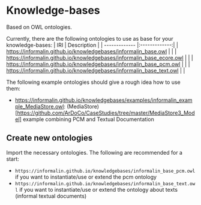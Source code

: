 # Knowledge-bases

Based on OWL ontologies.

Currently, there are the following ontologies to use as base for your knowledge-bases:
| IRI           | Description   |
| ------------- |:-------------:|
| https://informalin.github.io/knowledgebases/informalin_base.owl | |
| https://informalin.github.io/knowledgebases/informalin_base_ecore.owl | |
| https://informalin.github.io/knowledgebases/informalin_base_pcm.owl | |
| https://informalin.github.io/knowledgebases/informalin_base_text.owl | |

The following example ontologies should give a rough idea how to use them:
- https://informalin.github.io/knowledgebases/examples/informalin_example_MediaStore.owl: (MediaStore)[https://github.com/ArDoCo/CaseStudies/tree/master/MediaStore3_Model] example combining PCM and Textual Documentation

## Create new ontologies

Import the necessary ontologies. The following are recommended for a start:
- `https://informalin.github.io/knowledgebases/informalin_base_pcm.owl` if you want to instantiate/use or extend the pcm ontology
- `https://informalin.github.io/knowledgebases/informalin_base_text.owl` if you want to instantiate/use or extend the ontology about texts (informal textual documents)
